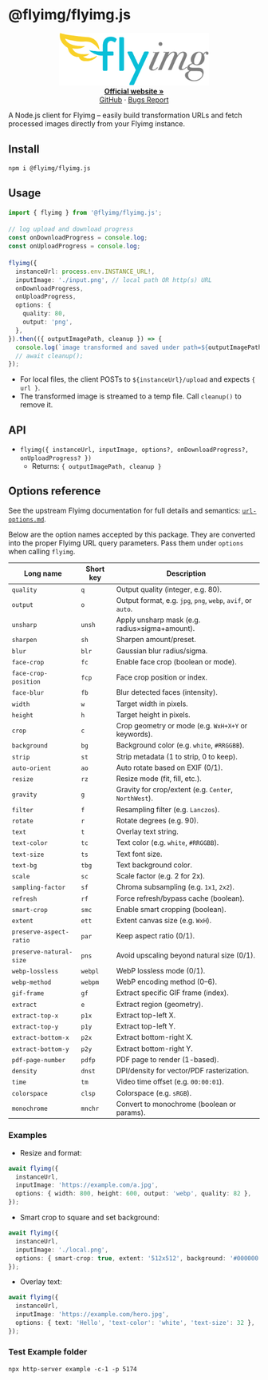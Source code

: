 # @flyimg/flyimg.js

<p align="center">
  <a href="https://flyimg.io" target="_blank">
    <img alt="Flyimg" src="https://raw.githubusercontent.com/flyimg/graphic-assets/main/logo/raster/flyimg-logo-rgb.png" width="300">
  </a>
  <br />
    <a href="https://flyimg.io/"><strong>Official website »</strong></a>
    <br />
    <a href="https://github.com/flyimg/flyimg">GitHub</a>
    ·
    <a href="https://github.com/flyimg/flyimg/issues">Bugs Report</a>
</p>

A Node.js client for Flyimg – easily build transformation URLs and fetch processed images directly from your Flyimg instance.

## Install

```bash
npm i @flyimg/flyimg.js
```

## Usage

```ts
import { flyimg } from '@flyimg/flyimg.js';

// log upload and download progress
const onDownloadProgress = console.log;
const onUploadProgress = console.log;

flyimg({
  instanceUrl: process.env.INSTANCE_URL!,
  inputImage: './input.png', // local path OR http(s) URL
  onDownloadProgress,
  onUploadProgress,
  options: {
    quality: 80,
    output: 'png',
  },
}).then(({ outputImagePath, cleanup }) => {
  console.log(`image transformed and saved under path=${outputImagePath}`);
  // await cleanup();
});
```

- For local files, the client POSTs to `${instanceUrl}/upload` and expects `{ url }`.
- The transformed image is streamed to a temp file. Call `cleanup()` to remove it.


## API

- `flyimg({ instanceUrl, inputImage, options?, onDownloadProgress?, onUploadProgress? })`
  - Returns: `{ outputImagePath, cleanup }`

## Options reference

See the upstream Flyimg documentation for full details and semantics: [`url-options.md`](https://github.com/flyimg/flyimg/blob/main/docs/url-options.md).

Below are the option names accepted by this package. They are converted into the proper Flyimg URL query parameters. Pass them under `options` when calling `flyimg`.

| Long name | Short key | Description |
| --- | --- | --- |
| `quality` | `q` | Output quality (integer, e.g. 80). |
| `output` | `o` | Output format, e.g. `jpg`, `png`, `webp`, `avif`, or `auto`. |
| `unsharp` | `unsh` | Apply unsharp mask (e.g. radius×sigma+amount). |
| `sharpen` | `sh` | Sharpen amount/preset. |
| `blur` | `blr` | Gaussian blur radius/sigma. |
| `face-crop` | `fc` | Enable face crop (boolean or mode). |
| `face-crop-position` | `fcp` | Face crop position or index. |
| `face-blur` | `fb` | Blur detected faces (intensity). |
| `width` | `w` | Target width in pixels. |
| `height` | `h` | Target height in pixels. |
| `crop` | `c` | Crop geometry or mode (e.g. `WxH+X+Y` or keywords). |
| `background` | `bg` | Background color (e.g. `white`, `#RRGGBB`). |
| `strip` | `st` | Strip metadata (1 to strip, 0 to keep). |
| `auto-orient` | `ao` | Auto rotate based on EXIF (0/1). |
| `resize` | `rz` | Resize mode (fit, fill, etc.). |
| `gravity` | `g` | Gravity for crop/extent (e.g. `Center`, `NorthWest`). |
| `filter` | `f` | Resampling filter (e.g. `Lanczos`). |
| `rotate` | `r` | Rotate degrees (e.g. 90). |
| `text` | `t` | Overlay text string. |
| `text-color` | `tc` | Text color (e.g. `white`, `#RRGGBB`). |
| `text-size` | `ts` | Text font size. |
| `text-bg` | `tbg` | Text background color. |
| `scale` | `sc` | Scale factor (e.g. 2 for 2x). |
| `sampling-factor` | `sf` | Chroma subsampling (e.g. `1x1`, `2x2`). |
| `refresh` | `rf` | Force refresh/bypass cache (boolean). |
| `smart-crop` | `smc` | Enable smart cropping (boolean). |
| `extent` | `ett` | Extent canvas size (e.g. `WxH`). |
| `preserve-aspect-ratio` | `par` | Keep aspect ratio (0/1). |
| `preserve-natural-size` | `pns` | Avoid upscaling beyond natural size (0/1). |
| `webp-lossless` | `webpl` | WebP lossless mode (0/1). |
| `webp-method` | `webpm` | WebP encoding method (0–6). |
| `gif-frame` | `gf` | Extract specific GIF frame (index). |
| `extract` | `e` | Extract region (geometry). |
| `extract-top-x` | `p1x` | Extract top-left X. |
| `extract-top-y` | `p1y` | Extract top-left Y. |
| `extract-bottom-x` | `p2x` | Extract bottom-right X. |
| `extract-bottom-y` | `p2y` | Extract bottom-right Y. |
| `pdf-page-number` | `pdfp` | PDF page to render (1-based). |
| `density` | `dnst` | DPI/density for vector/PDF rasterization. |
| `time` | `tm` | Video time offset (e.g. `00:00:01`). |
| `colorspace` | `clsp` | Colorspace (e.g. `sRGB`). |
| `monochrome` | `mnchr` | Convert to monochrome (boolean or params). |

### Examples

- Resize and format:
```ts
await flyimg({
  instanceUrl,
  inputImage: 'https://example.com/a.jpg',
  options: { width: 800, height: 600, output: 'webp', quality: 82 },
});
```

- Smart crop to square and set background:
```ts
await flyimg({
  instanceUrl,
  inputImage: './local.png',
  options: { smart-crop: true, extent: '512x512', background: '#000000' },
});
```

- Overlay text:
```ts
await flyimg({
  instanceUrl,
  inputImage: 'https://example.com/hero.jpg',
  options: { text: 'Hello', 'text-color': 'white', 'text-size': 32 },
});
```

### Test Example folder

```
npx http-server example -c-1 -p 5174
```

